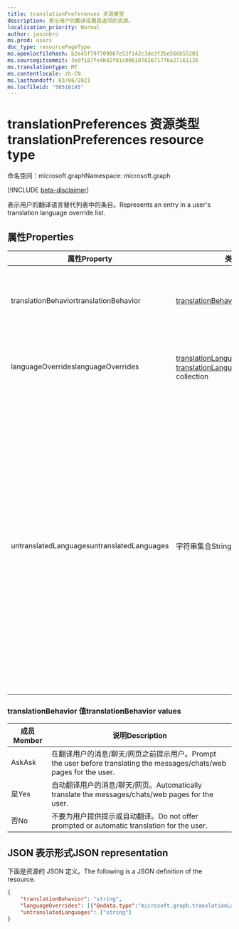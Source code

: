 ```yaml
---
title: translationPreferences 资源类型
description: 表示用户的翻译设置首选项的资源。
localization_priority: Normal
author: jasonbro
ms.prod: users
doc_type: resourcePageType
ms.openlocfilehash: b2e45f797709067e52f142c3de3f2be566b55201
ms.sourcegitcommit: 3edf187fe4b42f81c09610782671776a27161126
ms.translationtype: MT
ms.contentlocale: zh-CN
ms.lasthandoff: 03/06/2021
ms.locfileid: "50518145"
---
```

# <a name="translationpreferences-resource-type"></a><span data-ttu-id="2aa72-103">translationPreferences 资源类型</span><span class="sxs-lookup"><span data-stu-id="2aa72-103">translationPreferences resource type</span></span>

<span data-ttu-id="2aa72-104">命名空间：microsoft.graph</span><span class="sxs-lookup"><span data-stu-id="2aa72-104">Namespace: microsoft.graph</span></span>

[!INCLUDE [beta-disclaimer](../../includes/beta-disclaimer.md)]

<span data-ttu-id="2aa72-105">表示用户的翻译语言替代列表中的条目。</span><span class="sxs-lookup"><span data-stu-id="2aa72-105">Represents an entry in a user's translation language override list.</span></span>

## <a name="properties"></a><span data-ttu-id="2aa72-106">属性</span><span class="sxs-lookup"><span data-stu-id="2aa72-106">Properties</span></span>

|<span data-ttu-id="2aa72-107">属性</span><span class="sxs-lookup"><span data-stu-id="2aa72-107">Property</span></span>             |<span data-ttu-id="2aa72-108">类型</span><span class="sxs-lookup"><span data-stu-id="2aa72-108">Type</span></span>                                         |<span data-ttu-id="2aa72-109">说明</span><span class="sxs-lookup"><span data-stu-id="2aa72-109">Description</span></span>                                                            |
|---------------------|-------------------------------------------------------------|-----------------------------------------------------------------------|
|<span data-ttu-id="2aa72-110">translationBehavior</span><span class="sxs-lookup"><span data-stu-id="2aa72-110">translationBehavior</span></span>  |[<span data-ttu-id="2aa72-111">translationBehavior</span><span class="sxs-lookup"><span data-stu-id="2aa72-111">translationBehavior</span></span>](#translationbehavior-values)       |<span data-ttu-id="2aa72-112">用户的首选翻译行为。</span><span class="sxs-lookup"><span data-stu-id="2aa72-112">The user's preferred translation behavior.</span></span><br><br><span data-ttu-id="2aa72-113">默认返回。</span><span class="sxs-lookup"><span data-stu-id="2aa72-113">Returned by default.</span></span> <span data-ttu-id="2aa72-114">不可为空。</span><span class="sxs-lookup"><span data-stu-id="2aa72-114">Not nullable.</span></span> |                   
|<span data-ttu-id="2aa72-115">languageOverrides</span><span class="sxs-lookup"><span data-stu-id="2aa72-115">languageOverrides</span></span>    |<span data-ttu-id="2aa72-116">[translationLanguageOverride](translationLanguageOverride.md) 集合</span><span class="sxs-lookup"><span data-stu-id="2aa72-116">[translationLanguageOverride](translationLanguageOverride.md) collection</span></span>                | <span data-ttu-id="2aa72-117">语言（如果有）的翻译替代行为。</span><span class="sxs-lookup"><span data-stu-id="2aa72-117">Translation override behavior for languages, if any.</span></span><br><br><span data-ttu-id="2aa72-118">默认情况下返回。</span><span class="sxs-lookup"><span data-stu-id="2aa72-118">Returned by default.</span></span>|
|<span data-ttu-id="2aa72-119">untranslatedLanguages</span><span class="sxs-lookup"><span data-stu-id="2aa72-119">untranslatedLanguages</span></span>|<span data-ttu-id="2aa72-120">字符串集合</span><span class="sxs-lookup"><span data-stu-id="2aa72-120">String collection</span></span>| <span data-ttu-id="2aa72-121">用户不需要翻译的语言列表。</span><span class="sxs-lookup"><span data-stu-id="2aa72-121">The list of languages the user does not need translated.</span></span> <span data-ttu-id="2aa72-122">这从 [regionalAndLanguageSettings](regionalandlanguagesettings.md)中的 **authoringLanguages** 集合和 **translationPreferences** 中的 **languageOverrides** 集合计算。</span><span class="sxs-lookup"><span data-stu-id="2aa72-122">This is computed from the **authoringLanguages** collection in [regionalAndLanguageSettings](regionalandlanguagesettings.md), and the **languageOverrides** collection in **translationPreferences**.</span></span> <span data-ttu-id="2aa72-123">该列表指定中性区域性值，其中包括没有任何国家/地区关联的语言代码。</span><span class="sxs-lookup"><span data-stu-id="2aa72-123">The list specifies neutral culture values that include the language code without any country or region association.</span></span> <span data-ttu-id="2aa72-124">例如，它会为中性法语区域性指定"fr"，而不是为法国法语指定"fr-FR"。</span><span class="sxs-lookup"><span data-stu-id="2aa72-124">For example, it would specify "fr" for the neutral French culture, but not "fr-FR" for the French culture in France.</span></span> <br><br><span data-ttu-id="2aa72-125">默认情况下返回。</span><span class="sxs-lookup"><span data-stu-id="2aa72-125">Returned by default.</span></span> <span data-ttu-id="2aa72-126">只读。</span><span class="sxs-lookup"><span data-stu-id="2aa72-126">Read only.</span></span>| 

### <a name="translationbehavior-values"></a><span data-ttu-id="2aa72-127">translationBehavior 值</span><span class="sxs-lookup"><span data-stu-id="2aa72-127">translationBehavior values</span></span>

|<span data-ttu-id="2aa72-128">成员</span><span class="sxs-lookup"><span data-stu-id="2aa72-128">Member</span></span> |<span data-ttu-id="2aa72-129">说明</span><span class="sxs-lookup"><span data-stu-id="2aa72-129">Description</span></span>                                                                  |
|-------|-----------------------------------------------------------------------------|
|<span data-ttu-id="2aa72-130">Ask</span><span class="sxs-lookup"><span data-stu-id="2aa72-130">Ask</span></span>    |<span data-ttu-id="2aa72-131">在翻译用户的消息/聊天/网页之前提示用户。</span><span class="sxs-lookup"><span data-stu-id="2aa72-131">Prompt the user before translating the messages/chats/web pages for the user.</span></span>|
|<span data-ttu-id="2aa72-132">是</span><span class="sxs-lookup"><span data-stu-id="2aa72-132">Yes</span></span>    |<span data-ttu-id="2aa72-133">自动翻译用户的消息/聊天/网页。</span><span class="sxs-lookup"><span data-stu-id="2aa72-133">Automatically translate the messages/chats/web pages for the user.</span></span>           |
|<span data-ttu-id="2aa72-134">否</span><span class="sxs-lookup"><span data-stu-id="2aa72-134">No</span></span>     |<span data-ttu-id="2aa72-135">不要为用户提供提示或自动翻译。</span><span class="sxs-lookup"><span data-stu-id="2aa72-135">Do not offer prompted or automatic translation for the user.</span></span>                 |



## <a name="json-representation"></a><span data-ttu-id="2aa72-136">JSON 表示形式</span><span class="sxs-lookup"><span data-stu-id="2aa72-136">JSON representation</span></span>

<span data-ttu-id="2aa72-137">下面是资源的 JSON 定义。</span><span class="sxs-lookup"><span data-stu-id="2aa72-137">The following is a JSON definition of the resource.</span></span>

<!--{
  "blockType": "resource",
  "optionalProperties": [],
  "@odata.type": "microsoft.graph.translationPreferences"
}-->

```json
{
    "translationBehavior": "string",
    "languageOverrides": [{"@odata.type":"microsoft.graph.translationLanguageOverride"}],
    "untranslatedLanguages": ["string"]
}
```
<!-- {
  "type": "#page.annotation",
  "description": translationPreferences resource",
  "keywords": "",
  "section": "documentation",
  "tocPath": ""
}-->



